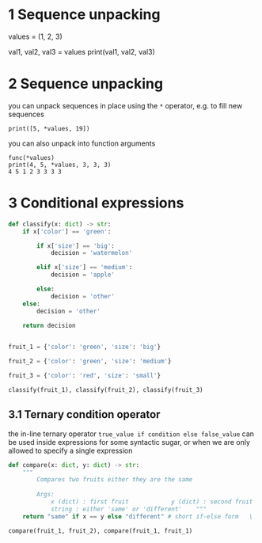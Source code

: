 
# 1 Sequence unpacking 

values = (1, 2, 3)

val1, val2, val3 = values
print(val1, val2, val3)

# 2 Sequence unpacking 

you can unpack sequences in place using the `*` operator, e.g. to fill new sequences

`print([5, *values, 19])`

you can also unpack into function arguments
```
func(*values)
print(4, 5, *values, 3, 3, 3)
4 5 1 2 3 3 3 3
```


# 3 Conditional expressions


```python
def classify(x: dict) -> str:
    if x['color'] == 'green':

        if x['size'] == 'big':
            decision = 'watermelon'

        elif x['size'] == 'medium':
            decision = 'apple'                

        else:
            decision = 'other'
    else:
        decision = 'other'
    
    return decision


fruit_1 = {'color': 'green', 'size': 'big'}

fruit_2 = {'color': 'green', 'size': 'medium'}

fruit_3 = {'color': 'red', 'size': 'small'}

classify(fruit_1), classify(fruit_2), classify(fruit_3)

```


## 3.1 Ternary condition operator

the in-line ternary operator `true_value if condition else false_value` can be used inside expressions for some syntactic sugar, or when we are only allowed to specify a single expression

```python
def compare(x: dict, y: dict) -> str:   
    """   
        Compares two fruits either they are the same   
          
        Args:  
            x (dict) : first fruit            y (dict) : second fruit                    Returns:  
            string : either 'same' or 'different'    """  
    return "same" if x == y else "different" # short if-else form   \

compare(fruit_1, fruit_2), compare(fruit_1, fruit_1)
```
